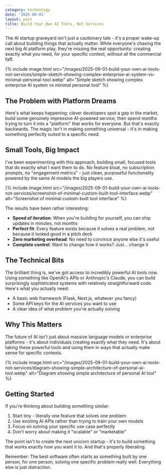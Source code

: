 ```yaml
---
category: technology
date: '2025-09-01'
layout: post
title: Build Your Own AI Tools, Not Services
---
```


The AI startup graveyard isn't just a cautionary tale - it's a proper wake-up call about building things that actually matter. While everyone's chasing the next big AI platform play, they're missing the real opportunity: creating exactly what you need, for your specific context, without all the commercial faff.

{% include image.html src="/images/2025-09-01-build-your-own-ai-tools-not-services/simple-sketch-showing-complex-enterprise-ai-system-vs-minimal-personal-tool.webp" alt="Simple sketch showing complex enterprise AI system vs minimal personal tool" %}

## The Problem with Platform Dreams

Here's what keeps happening: clever developers spot a gap in the market, build some genuinely impressive AI-powered service, then spend months trying to turn it into a "platform" that works for everyone. But that's exactly backwards. The magic isn't in making something universal - it's in making something perfectly suited to a specific need.

## Small Tools, Big Impact

I've been experimenting with this approach, building small, focused tools that do exactly what I want them to do. No feature bloat, no subscription prompts, no "engagement metrics" - just clean, purposeful functionality powered by the same AI models the big players use.

{% include image.html src="/images/2025-09-01-build-your-own-ai-tools-not-services/screenshot-of-minimal-custom-built-tool-interface.webp" alt="Screenshot of minimal custom-built tool interface" %}

The results have been rather interesting:

- **Speed of iteration**: When you're building for yourself, you can ship updates in minutes, not months
- **Perfect fit**: Every feature exists because it solves a real problem, not because it looked good in a pitch deck
- **Zero marketing overhead**: No need to convince anyone else it's useful
- **Complete control**: Want to change how it works? Just... change it

## The Technical Bits

The brilliant thing is, we've got access to incredibly powerful AI tools now. Using something like OpenAI's APIs or Anthropic's Claude, you can build surprisingly sophisticated systems with relatively straightforward code. Here's what you actually need:

- A basic web framework (Flask, Next.js, whatever you fancy)
- Some API keys for the AI services you want to use
- A clear idea of what problem you're actually solving

## Why This Matters

The future of AI isn't just about massive language models or enterprise platforms - it's about individuals creating exactly what they need. It's about taking these powerful tools and using them in ways that actually make sense for specific contexts.

{% include image.html src="/images/2025-09-01-build-your-own-ai-tools-not-services/diagram-showing-simple-architecture-of-personal-ai-tool.webp" alt="Diagram showing simple architecture of personal AI tool" %}

## Getting Started

If you're thinking about building something similar:

1. Start tiny - literally one feature that solves one problem
2. Use existing AI APIs rather than trying to train your own models
3. Focus on solving your specific use case perfectly
4. Don't worry about making it "scalable" or "marketable"

The point isn't to create the next unicorn startup - it's to build something that works exactly how you want it to. And that's properly liberating.

Remember: The best software often starts as something built by one person, for one person, solving one specific problem really well. Everything else is just distraction.